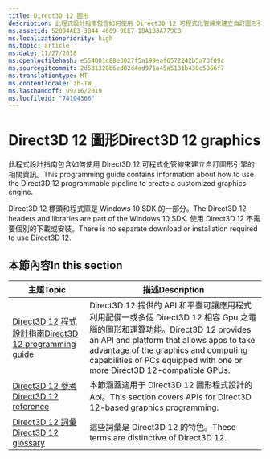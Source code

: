 ```yaml
---
title: Direct3D 12 圖形
description: 此程式設計指南包含如何使用 Direct3D 12 可程式化管線來建立自訂圖形引擎的相關資訊。
ms.assetid: 52094AE3-3B44-4689-9EE7-1BA1B3A779CB
ms.localizationpriority: high
ms.topic: article
ms.date: 11/27/2018
ms.openlocfilehash: e554001c88e3027f5a199eaf6572242b5a73f09c
ms.sourcegitcommit: 2d531328b6ed82d4ad971a45a5131b430c5866f7
ms.translationtype: MT
ms.contentlocale: zh-TW
ms.lasthandoff: 09/16/2019
ms.locfileid: "74104366"
---
```

# <a name="direct3d-12-graphics"></a><span data-ttu-id="d8d35-103">Direct3D 12 圖形</span><span class="sxs-lookup"><span data-stu-id="d8d35-103">Direct3D 12 graphics</span></span>

<span data-ttu-id="d8d35-104">此程式設計指南包含如何使用 Direct3D 12 可程式化管線來建立自訂圖形引擎的相關資訊。</span><span class="sxs-lookup"><span data-stu-id="d8d35-104">This programming guide contains information about how to use the Direct3D 12 programmable pipeline to create a customized graphics engine.</span></span>

<span data-ttu-id="d8d35-105">Direct3D 12 標頭和程式庫是 Windows 10 SDK 的一部分。</span><span class="sxs-lookup"><span data-stu-id="d8d35-105">The Direct3D 12 headers and libraries are part of the Windows 10 SDK.</span></span> <span data-ttu-id="d8d35-106">使用 Direct3D 12 不需要個別的下載或安裝。</span><span class="sxs-lookup"><span data-stu-id="d8d35-106">There is no separate download or installation required to use Direct3D 12.</span></span>

## <a name="in-this-section"></a><span data-ttu-id="d8d35-107">本節內容</span><span class="sxs-lookup"><span data-stu-id="d8d35-107">In this section</span></span>

| <span data-ttu-id="d8d35-108">主題</span><span class="sxs-lookup"><span data-stu-id="d8d35-108">Topic</span></span> | <span data-ttu-id="d8d35-109">描述</span><span class="sxs-lookup"><span data-stu-id="d8d35-109">Description</span></span> |
|-|-|
| [<span data-ttu-id="d8d35-110">Direct3D 12 程式設計指南</span><span class="sxs-lookup"><span data-stu-id="d8d35-110">Direct3D 12 programming guide</span></span>](directx-12-programming-guide.md) | <span data-ttu-id="d8d35-111">Direct3D 12 提供的 API 和平臺可讓應用程式利用配備一或多個 Direct3D 12 相容 Gpu 之電腦的圖形和運算功能。</span><span class="sxs-lookup"><span data-stu-id="d8d35-111">Direct3D 12 provides an API and platform that allows apps to take advantage of the graphics and computing capabilities of PCs equipped with one or more Direct3D 12-compatible GPUs.</span></span> |
| [<span data-ttu-id="d8d35-112">Direct3D 12 參考</span><span class="sxs-lookup"><span data-stu-id="d8d35-112">Direct3D 12 reference</span></span>](direct3d-12-reference.md) | <span data-ttu-id="d8d35-113">本節涵蓋適用于 Direct3D 12 圖形程式設計的 Api。</span><span class="sxs-lookup"><span data-stu-id="d8d35-113">This section covers APIs for Direct3D 12-based graphics programming.</span></span> |
| [<span data-ttu-id="d8d35-114">Direct3D 12 詞彙</span><span class="sxs-lookup"><span data-stu-id="d8d35-114">Direct3D 12 glossary</span></span>](directx-12-glossary.md) | <span data-ttu-id="d8d35-115">這些詞彙是 Direct3D 12 的特色。</span><span class="sxs-lookup"><span data-stu-id="d8d35-115">These terms are distinctive of Direct3D 12.</span></span> |
